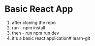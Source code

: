 # Basic React App
01. after cloning the repo
02. run -  npm install
03. then - run npm run dev
04. it's a basic react application# learn-git